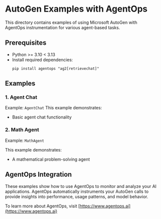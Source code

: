 # AutoGen Examples with AgentOps

This directory contains examples of using Microsoft AutoGen with AgentOps instrumentation for various agent-based tasks.

## Prerequisites

- Python >= 3.10 < 3.13
- Install required dependencies:
  ```
  pip install agentops "ag2[retrievechat]"
  ```

## Examples

### 1. Agent Chat

Example: `AgentChat`
This example demonstrates:
- Basic agent chat functionality

### 2. Math Agent

Example: `MathAgent`

This example demonstrates:
- A mathematical problem-solving agent

## AgentOps Integration

These examples show how to use AgentOps to monitor and analyze your AI applications. AgentOps automatically instruments your AutoGen calls to provide insights into performance, usage patterns, and model behavior.

To learn more about AgentOps, visit [https://www.agentops.ai](https://www.agentops.ai)

